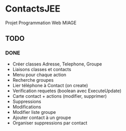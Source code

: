 # ContactsJEE
Projet Programmation Web MIAGE

## TODO 


### DONE
* Créer classes Adresse, Telephone, Groupe
* Liaisons classes et contacts
* Menu pour chaque action
* Recherche groupes
* Lier téléphone à Contact (on create)
* Verification requetes (boolean avec ExecuteUpdate)
* Carte contact + actions (modifier, supprimer)
* Suppressions
* Modifications 
* Modifier liste groupe
* Ajouter contact à un groupe
* Organiser suppressions par contact
